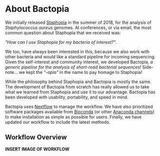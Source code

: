 # About Bactopia
We initially released [Staphopia](https://staphopia.emory.edu/) in the summer
of 2018, for the analysis of *Staphylococcus aureus* genomes. At conferences,
or via email, the most common question about Staphopia that we received was:

*"How can I use Staphopia for my bacteria of interest?"*.

We too, have always been interested in this, because we also work with other
bacteria and would like a standard pipeline for incoming sequencing. Given the
self-interest and community interest, we developed Bactopia, *a generic pipeline
for the analysis of short-read bacterial sequences*! Side-note... we
kept the *"-opia"* in the name to pay homage to Staphopia!

While the philosophy behind Staphopia and Bactopia is mostly the same. The
development of Bactopia from scratch has really allowed us to take what we
learned from Staphopia and use it to our advantage. Bactopia has been developed
with usability, portability, and speed in mind.

Bactopia uses [Nextflow](https://www.nextflow.io/) to manage the workflow. We
have also prioritized software packages available from
[Bioconda](https://bioconda.github.io/) (or other
[Anaconda channels](https://anaconda.org/)) to make installation
as simple as possible for users. Finally, we have updated our workflow to
include the latest methods.

## Workflow Overview

**INSERT IMAGE OF WORKFLOW**


